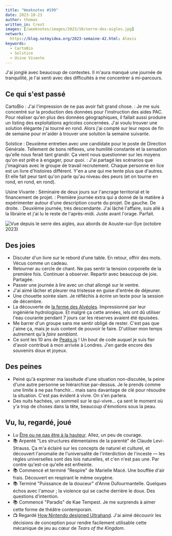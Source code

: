 ```yaml
---
title: "Weeknotes #199"
date: 2023-10-23
author: thomas
written_in: Crest
images: [/weeknotes/images/2023/10/serre-des-aigles.jpg]
network:
  https://blog.notmyidea.org/2023-semaine-42.html: Alexis
keywords:
  - CartoBio
  - Solstice
  - Usine Vivante
---
```


J'ai jonglé avec beaucoup de contextes. Il m'aura manqué une journée de tranquilité, je l'ai senti avec des difficultés à me concentrer à mi-parcours.

<!--more-->

## Ce qui s'est passé

CartoBio
: J'ai l'impression de ne pas avoir fait grand chose.
: Je me suis concentré sur la production des données pour l'instruction des aides PAC. Pour réaliser qu'en plus des données géographiques, il fallait aussi produire un listing des exploitations agricoles concernées. J'ai voulu trouver une solution élégante j'ai tourné en rond. Alors j'ai compté sur leur repos de fin de semaine pour m'aider à trouver une solution la semaine suivante.

Solstice
: Deuxième entretien avec une candidate pour le poste de Direction Générale. Tellement de bons réflexes, une humilité constante et la sensation qu'elle nous ferait tant grandir. Ça vient nous questionner sur les moyens qu'on est prêt·e à engager, pour _quoi_.
: J'ai partagé les scénarios que j'imaginais avec le groupe de travail recrutement. Chaque personne en lice est un livre d'histoires différent. Y'en a une qui me tente plus que d'autres. Et elle fait peur tant qu'on parle qu'au niveau des peurs (et on tourne en rond, en rond, en rond).

Usine Vivante
: Séminaire de deux jours sur l'ancrage territorial et le financement de projet.
: Première journée extra qui a donné de la matière à expérimenter autour d'une description courte du projet. De gauche. De droite.
: Deuxième journée, très descendante. J'ai lâché l'affaire, suis allé à la librairie et j'ai lu le reste de l'après-midi. Juste avant l'orage. Parfait.

![](/weeknotes/images/2023/10/serre-des-aigles.jpg "Vue depuis le serre des aigles, aux abords de Aouste-sur-Sye (octobre 2023)")

## Des joies

- Discuter d'un livre sur le rebord d'une table. En retour, offrir des mots. Vécus comme un cadeau.
- Retourner au cercle de chant. Ne pas sentir la tension corporelle de la première fois. Continuer à observer. Repartir avec beaucoup de joie. Partagée.
- Passer une journée à lire avec un chat allongé sur le ventre.
- J'ai aimé lâcher et pleurer ma tristesse en guise d'entrée de déjeuner.
- Une chouette soirée slam. Je réfléchis à écrire un texte pour la session de décembre.
- La découverte de [la ferme des Alvéoles](https://alveoles.fr/). Impressionné par leur ingéniérie hydrologique. Et malgré ça cette années, iels ont dû utiliser l'eau courante pendant 7 jours car les réserves avaient été épuisées.
- Me barrer d'un groupe sans me sentir obligé de rester. C'est pas que j'aime ça, mais je suis content de pouvoir le faire. D'utiliser mon temps autrement qu'à _faire semblant_.
- Ce sont les 10 ans de [Peaks.js](https://github.com/bbc/peaks.js/) ! Un bout de code auquel je suis fier d'avoir contribué à mon arrivée à Londres. J'en garde encore des souvenirs doux et joyeux.

## Des peines

- Peiné qu'à exprimer ma lassitude d'une situation non-discutée, la peine d'une autre personne se hiérarchise par-dessus. Je le prends comme une limite à ne pas franchir… mais sans davantage de clé pour résoudre la situation. C'est pas évident à vivre. On s'en parlera.
- Des nuits hachées, un sommeil sur le qui-vivre… ça sent le moment où y'a trop de choses dans la tête, beaucoup d'émotions sous la peau.

## Vu, lu, regardé, joué

- Lu [Être ou ne pas être à la hauteur](https://clementine-autain.fr/etre-ou-ne-pas-etre-a-la-hauteur/). Allez, un peu de courage.
- 📚 Arpenté "Les structures élémentaires de la parenté" de Claude Levi-Strauss. Ça m'a éclairé sur les concepts de naturel et culturel, et découvert l'anomalie de l'universalité de l'interdiction de l'inceste — les règles universelles sont des lois naturelles, et c'en n'est pas une. Par contre qu'est-ce qu'elle est enfreinte.
- 📚 Commencé et terminé "Respire" de Marielle Macé. Une bouffée d'air frais. Découvert en respirant le même oxygène.
- 📚 Terminé "Puissance de la douceur" d'Anne Dufourmantelle. Quelques échos avec l'amour ; la violence qui se cache derrière le doux. Des questions d'intention.
- 📚 Commencé "Paradis" de Kae Tempest. Je me surprends à aimer cette forme de théâtre contemporain.
- 📺 Regardé <a href="https://www.youtube.com/watch?v=pvOqTunOQB8&list=LL&index=2&pp=gAQBiAQB" lang="en">How Nintendo designed Ultrahand</a>. J'ai aimé découvrir les décisions de conception pour rendre facilement utilisable cette mécanique de jeu au cœur de <i lang="en">Tears of the Kingdom</i>.
